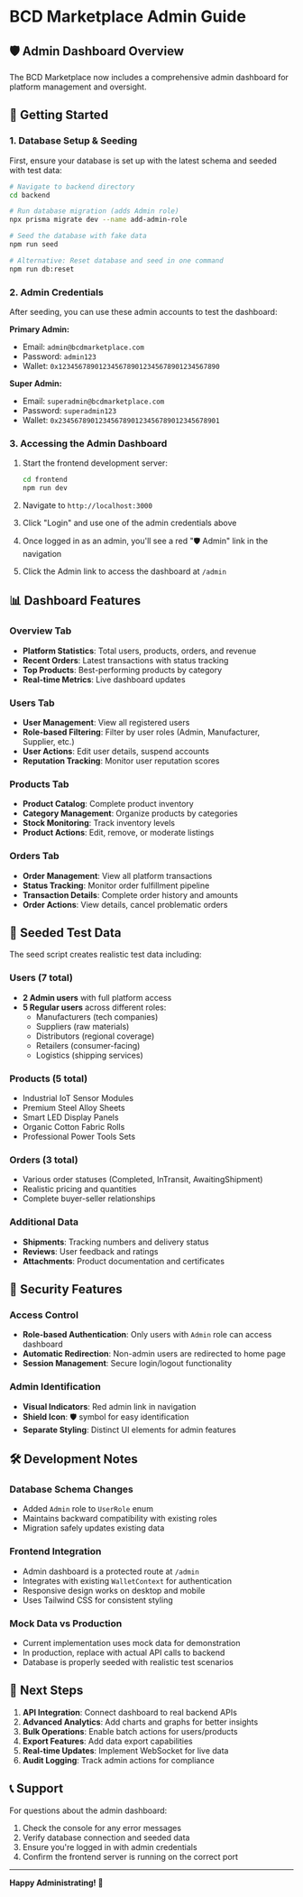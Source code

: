 # BCD Marketplace Admin Guide

## 🛡️ Admin Dashboard Overview

The BCD Marketplace now includes a comprehensive admin dashboard for platform management and oversight.

## 🚀 Getting Started

### 1. Database Setup & Seeding

First, ensure your database is set up with the latest schema and seeded with test data:

```bash
# Navigate to backend directory
cd backend

# Run database migration (adds Admin role)
npx prisma migrate dev --name add-admin-role

# Seed the database with fake data
npm run seed

# Alternative: Reset database and seed in one command
npm run db:reset
```

### 2. Admin Credentials

After seeding, you can use these admin accounts to test the dashboard:

**Primary Admin:**
- Email: `admin@bcdmarketplace.com`
- Password: `admin123`
- Wallet: `0x1234567890123456789012345678901234567890`

**Super Admin:**
- Email: `superadmin@bcdmarketplace.com`
- Password: `superadmin123`
- Wallet: `0x2345678901234567890123456789012345678901`

### 3. Accessing the Admin Dashboard

1. Start the frontend development server:
   ```bash
   cd frontend
   npm run dev
   ```

2. Navigate to `http://localhost:3000`

3. Click "Login" and use one of the admin credentials above

4. Once logged in as an admin, you'll see a red "🛡️ Admin" link in the navigation

5. Click the Admin link to access the dashboard at `/admin`

## 📊 Dashboard Features

### Overview Tab
- **Platform Statistics**: Total users, products, orders, and revenue
- **Recent Orders**: Latest transactions with status tracking
- **Top Products**: Best-performing products by category
- **Real-time Metrics**: Live dashboard updates

### Users Tab
- **User Management**: View all registered users
- **Role-based Filtering**: Filter by user roles (Admin, Manufacturer, Supplier, etc.)
- **User Actions**: Edit user details, suspend accounts
- **Reputation Tracking**: Monitor user reputation scores

### Products Tab
- **Product Catalog**: Complete product inventory
- **Category Management**: Organize products by categories
- **Stock Monitoring**: Track inventory levels
- **Product Actions**: Edit, remove, or moderate listings

### Orders Tab
- **Order Management**: View all platform transactions
- **Status Tracking**: Monitor order fulfillment pipeline
- **Transaction Details**: Complete order history and amounts
- **Order Actions**: View details, cancel problematic orders

## 🎯 Seeded Test Data

The seed script creates realistic test data including:

### Users (7 total)
- **2 Admin users** with full platform access
- **5 Regular users** across different roles:
  - Manufacturers (tech companies)
  - Suppliers (raw materials)
  - Distributors (regional coverage)
  - Retailers (consumer-facing)
  - Logistics (shipping services)

### Products (5 total)
- Industrial IoT Sensor Modules
- Premium Steel Alloy Sheets
- Smart LED Display Panels
- Organic Cotton Fabric Rolls
- Professional Power Tools Sets

### Orders (3 total)
- Various order statuses (Completed, InTransit, AwaitingShipment)
- Realistic pricing and quantities
- Complete buyer-seller relationships

### Additional Data
- **Shipments**: Tracking numbers and delivery status
- **Reviews**: User feedback and ratings
- **Attachments**: Product documentation and certificates

## 🔐 Security Features

### Access Control
- **Role-based Authentication**: Only users with `Admin` role can access dashboard
- **Automatic Redirection**: Non-admin users are redirected to home page
- **Session Management**: Secure login/logout functionality

### Admin Identification
- **Visual Indicators**: Red admin link in navigation
- **Shield Icon**: 🛡️ symbol for easy identification
- **Separate Styling**: Distinct UI elements for admin features

## 🛠️ Development Notes

### Database Schema Changes
- Added `Admin` role to `UserRole` enum
- Maintains backward compatibility with existing roles
- Migration safely updates existing data

### Frontend Integration
- Admin dashboard is a protected route at `/admin`
- Integrates with existing `WalletContext` for authentication
- Responsive design works on desktop and mobile
- Uses Tailwind CSS for consistent styling

### Mock Data vs Production
- Current implementation uses mock data for demonstration
- In production, replace with actual API calls to backend
- Database is properly seeded with realistic test scenarios

## 🚀 Next Steps

1. **API Integration**: Connect dashboard to real backend APIs
2. **Advanced Analytics**: Add charts and graphs for better insights
3. **Bulk Operations**: Enable batch actions for users/products
4. **Export Features**: Add data export capabilities
5. **Real-time Updates**: Implement WebSocket for live data
6. **Audit Logging**: Track admin actions for compliance

## 📞 Support

For questions about the admin dashboard:
1. Check the console for any error messages
2. Verify database connection and seeded data
3. Ensure you're logged in with admin credentials
4. Confirm the frontend server is running on the correct port

---

**Happy Administrating! 🎉**